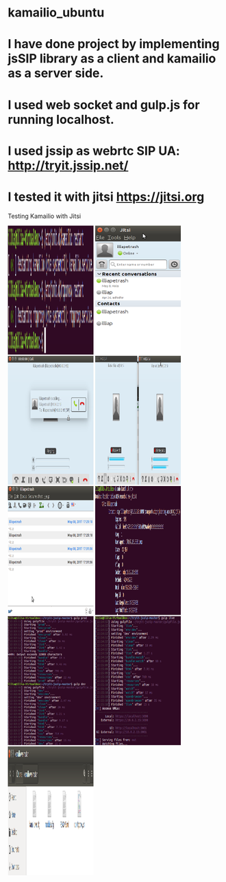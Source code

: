 # kamailio_ubuntu
# I have done project by implementing jsSIP library as a client and kamailio as a server side.
# I used web socket and gulp.js for running localhost.
# I used jssip as webrtc SIP UA: http://tryit.jssip.net/
# I tested it with jitsi https://jitsi.org

Testing Kamailio with Jitsi


<img height="300" width="200" src="https://github.com/petrash95/kamailio/blob/master/Скриншот%202017-05-31%2011.55.53.png" />

<img height="300" width="200" src="https://github.com/petrash95/kamailio/blob/master/Скриншот%202017-05-31%2011.56.28.png" />

<img height="300" width="200" src="https://github.com/petrash95/kamailio/blob/master/Скриншот%202017-05-31%2011.57.51.png" />

<img height="300" width="200" src="https://github.com/petrash95/kamailio/blob/master/Скриншот%202017-05-31%2011.58.23.png" />

<img height="300" width="200" src="https://github.com/petrash95/kamailio/blob/master/Скриншот%202017-05-31%2011.58.46.png" />

<img height="300" width="200" src="https://github.com/petrash95/kamailio/blob/master/Скриншот%202017-05-31%2012.00.58.png" />

<img height="300" width="200" src="https://github.com/petrash95/kamailio/blob/master/Скриншот%202017-05-31%2012.14.46.png" />

<img height="300" width="200" src="https://github.com/petrash95/kamailio/blob/master/Скриншот%202017-05-31%2012.15.37.png" />

<img height="300" width="200" src="https://github.com/petrash95/kamailio/blob/master/Скриншот%202017-05-31%2012.18.54.png" />
